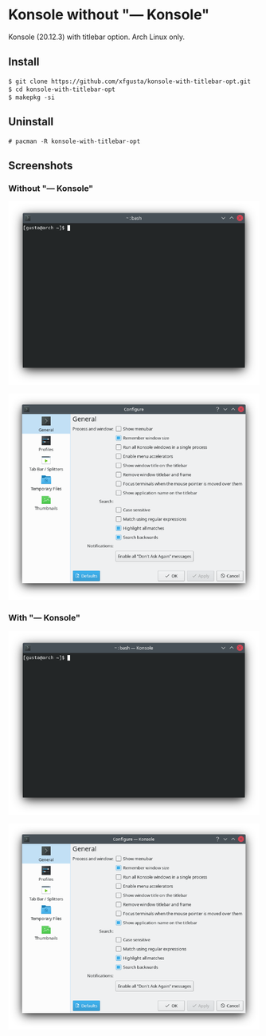 # Konsole without "— Konsole"

Konsole (20.12.3) with titlebar option. Arch Linux only.

## Install

```
$ git clone https://github.com/xfgusta/konsole-with-titlebar-opt.git
$ cd konsole-with-titlebar-opt
$ makepkg -si
```

## Uninstall

```
# pacman -R konsole-with-titlebar-opt
```

## Screenshots

### Without "— Konsole"

![](img/img-01.png?raw=true)

![](img/img-02.png?raw=true)

### With "— Konsole"

![](img/img-03.png?raw=true)

![](img/img-04.png?raw=true)
